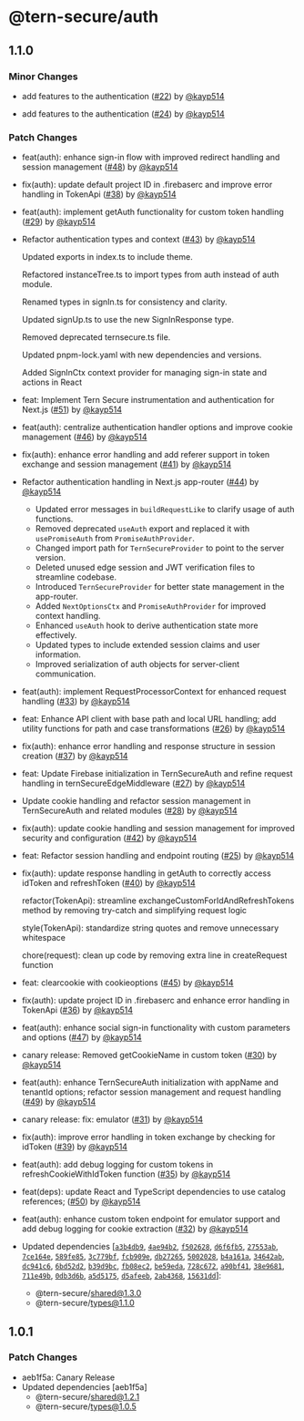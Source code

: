 # @tern-secure/auth

## 1.1.0

### Minor Changes

- add features to the authentication ([#22](https://github.com/TernSecure/auth/pull/22)) by [@kayp514](https://github.com/kayp514)

- add features to the authentication ([#24](https://github.com/TernSecure/auth/pull/24)) by [@kayp514](https://github.com/kayp514)

### Patch Changes

- feat(auth): enhance sign-in flow with improved redirect handling and session management ([#48](https://github.com/TernSecure/auth/pull/48)) by [@kayp514](https://github.com/kayp514)

- fix(auth): update default project ID in .firebaserc and improve error handling in TokenApi ([#38](https://github.com/TernSecure/auth/pull/38)) by [@kayp514](https://github.com/kayp514)

- feat(auth): implement getAuth functionality for custom token handling ([#29](https://github.com/TernSecure/auth/pull/29)) by [@kayp514](https://github.com/kayp514)

- Refactor authentication types and context ([#43](https://github.com/TernSecure/auth/pull/43)) by [@kayp514](https://github.com/kayp514)

  Updated exports in index.ts to include theme.

  Refactored instanceTree.ts to import types from auth instead of auth module.

  Renamed types in signIn.ts for consistency and clarity.

  Updated signUp.ts to use the new SignInResponse type.

  Removed deprecated ternsecure.ts file.

  Updated pnpm-lock.yaml with new dependencies and versions.

  Added SignInCtx context provider for managing sign-in state and actions in React

- feat: Implement Tern Secure instrumentation and authentication for Next.js ([#51](https://github.com/TernSecure/auth/pull/51)) by [@kayp514](https://github.com/kayp514)

- feat(auth): centralize authentication handler options and improve cookie management ([#46](https://github.com/TernSecure/auth/pull/46)) by [@kayp514](https://github.com/kayp514)

- fix(auth): enhance error handling and add referer support in token exchange and session management ([#41](https://github.com/TernSecure/auth/pull/41)) by [@kayp514](https://github.com/kayp514)

- Refactor authentication handling in Next.js app-router ([#44](https://github.com/TernSecure/auth/pull/44)) by [@kayp514](https://github.com/kayp514)
  - Updated error messages in `buildRequestLike` to clarify usage of auth functions.
  - Removed deprecated `useAuth` export and replaced it with `usePromiseAuth` from `PromiseAuthProvider`.
  - Changed import path for `TernSecureProvider` to point to the server version.
  - Deleted unused edge session and JWT verification files to streamline codebase.
  - Introduced `TernSecureProvider` for better state management in the app-router.
  - Added `NextOptionsCtx` and `PromiseAuthProvider` for improved context handling.
  - Enhanced `useAuth` hook to derive authentication state more effectively.
  - Updated types to include extended session claims and user information.
  - Improved serialization of auth objects for server-client communication.

- feat(auth): implement RequestProcessorContext for enhanced request handling ([#33](https://github.com/TernSecure/auth/pull/33)) by [@kayp514](https://github.com/kayp514)

- feat: Enhance API client with base path and local URL handling; add utility functions for path and case transformations ([#26](https://github.com/TernSecure/auth/pull/26)) by [@kayp514](https://github.com/kayp514)

- fix(auth): enhance error handling and response structure in session creation ([#37](https://github.com/TernSecure/auth/pull/37)) by [@kayp514](https://github.com/kayp514)

- feat: Update Firebase initialization in TernSecureAuth and refine request handling in ternSecureEdgeMiddleware ([#27](https://github.com/TernSecure/auth/pull/27)) by [@kayp514](https://github.com/kayp514)

- Update cookie handling and refactor session management in TernSecureAuth and related modules ([#28](https://github.com/TernSecure/auth/pull/28)) by [@kayp514](https://github.com/kayp514)

- fix(auth): update cookie handling and session management for improved security and configuration ([#42](https://github.com/TernSecure/auth/pull/42)) by [@kayp514](https://github.com/kayp514)

- feat: Refactor session handling and endpoint routing ([#25](https://github.com/TernSecure/auth/pull/25)) by [@kayp514](https://github.com/kayp514)

- fix(auth): update response handling in getAuth to correctly access idToken and refreshToken ([#40](https://github.com/TernSecure/auth/pull/40)) by [@kayp514](https://github.com/kayp514)

  refactor(TokenApi): streamline exchangeCustomForIdAndRefreshTokens method by removing try-catch and simplifying request logic

  style(TokenApi): standardize string quotes and remove unnecessary whitespace

  chore(request): clean up code by removing extra line in createRequest function

- feat: clearcookie with cookieoptions ([#45](https://github.com/TernSecure/auth/pull/45)) by [@kayp514](https://github.com/kayp514)

- fix(auth): update project ID in .firebaserc and enhance error handling in TokenApi ([#36](https://github.com/TernSecure/auth/pull/36)) by [@kayp514](https://github.com/kayp514)

- feat(auth): enhance social sign-in functionality with custom parameters and options ([#47](https://github.com/TernSecure/auth/pull/47)) by [@kayp514](https://github.com/kayp514)

- canary release: Removed getCookieName in custom token ([#30](https://github.com/TernSecure/auth/pull/30)) by [@kayp514](https://github.com/kayp514)

- feat(auth): enhance TernSecureAuth initialization with appName and tenantId options; refactor session management and request handling ([#49](https://github.com/TernSecure/auth/pull/49)) by [@kayp514](https://github.com/kayp514)

- canary release: fix: emulator ([#31](https://github.com/TernSecure/auth/pull/31)) by [@kayp514](https://github.com/kayp514)

- fix(auth): improve error handling in token exchange by checking for idToken ([#39](https://github.com/TernSecure/auth/pull/39)) by [@kayp514](https://github.com/kayp514)

- feat(auth): add debug logging for custom tokens in refreshCookieWithIdToken function ([#35](https://github.com/TernSecure/auth/pull/35)) by [@kayp514](https://github.com/kayp514)

- feat(deps): update React and TypeScript dependencies to use catalog references; ([#50](https://github.com/TernSecure/auth/pull/50)) by [@kayp514](https://github.com/kayp514)

- feat(auth): enhance custom token endpoint for emulator support and add debug logging for cookie extraction ([#32](https://github.com/TernSecure/auth/pull/32)) by [@kayp514](https://github.com/kayp514)

- Updated dependencies [[`a3b4db9`](https://github.com/TernSecure/auth/commit/a3b4db954aa667904d33f2a78538d3e5a713f6ac), [`4ae94b2`](https://github.com/TernSecure/auth/commit/4ae94b2a8572e7c747b5be5af409c96d29389a7f), [`f502628`](https://github.com/TernSecure/auth/commit/f5026288569cbebe85fcc4b33fc627c51ba51a63), [`d6f6fb5`](https://github.com/TernSecure/auth/commit/d6f6fb50b3d6039f48ca422ffac321c7849c8f90), [`27553ab`](https://github.com/TernSecure/auth/commit/27553abbe3574f4a4f3c71ccb32058eb51848487), [`7ce164e`](https://github.com/TernSecure/auth/commit/7ce164e83be56216dd7bf301f371d205f5a03bb1), [`589fe85`](https://github.com/TernSecure/auth/commit/589fe8500c45c1d5c451fe6558bdd3b86f3684df), [`3c779bf`](https://github.com/TernSecure/auth/commit/3c779bfdcc5872e4dddbd71a19363e699e6b6b97), [`fcb909e`](https://github.com/TernSecure/auth/commit/fcb909e9b5b8aba514b59f194886e6dd2d80087e), [`db27265`](https://github.com/TernSecure/auth/commit/db27265152844583de0f89c5b7af075ea9780061), [`5002028`](https://github.com/TernSecure/auth/commit/5002028a57ab959022e8d1e5951b21319bdb3815), [`b4a161a`](https://github.com/TernSecure/auth/commit/b4a161a0f59f3cbf7b57a2b75dcf776e5d46fe82), [`34642ab`](https://github.com/TernSecure/auth/commit/34642abf1dcd5ce485b42343be4bc8182bfad360), [`dc941c6`](https://github.com/TernSecure/auth/commit/dc941c6f254e9d198d2956696bdec85bf2a6ab88), [`6bd52d2`](https://github.com/TernSecure/auth/commit/6bd52d270f845de9b9ce8212c72bde979c00a1c4), [`b39d9bc`](https://github.com/TernSecure/auth/commit/b39d9bc38db6896a8f33c8a641d22d95ff9771ff), [`fb08ec2`](https://github.com/TernSecure/auth/commit/fb08ec210f9a324ab76947cda4bb539c9d482def), [`be59eda`](https://github.com/TernSecure/auth/commit/be59eda4c9696c4ef8719d46bcc61f6799d41c6a), [`728c672`](https://github.com/TernSecure/auth/commit/728c6723e35a75c97f3fcd246283b5c443b31e7c), [`a90bf41`](https://github.com/TernSecure/auth/commit/a90bf410443eaa0f2ad5618123d980942b00f30e), [`38e9681`](https://github.com/TernSecure/auth/commit/38e9681625b4aa51985f29ba8208b5972e0f3343), [`711e49b`](https://github.com/TernSecure/auth/commit/711e49bbcde4e8304f394bca9f37ae61183644f8), [`0db3d6b`](https://github.com/TernSecure/auth/commit/0db3d6b723f575a03504e2a76096964075ce4624), [`a5d5175`](https://github.com/TernSecure/auth/commit/a5d5175cc144ae0f652af5d2b9b41b14bbe6ead1), [`d5afeeb`](https://github.com/TernSecure/auth/commit/d5afeeb9900f4eb7d77b1b6793dbd82b812858f8), [`2ab4368`](https://github.com/TernSecure/auth/commit/2ab43681510205a70348fcbc254ce7cf1a5f60eb), [`15631dd`](https://github.com/TernSecure/auth/commit/15631dddd55c519c500a39778d3ff4dbdfc08e2c)]:
  - @tern-secure/shared@1.3.0
  - @tern-secure/types@1.1.0

## 1.0.1

### Patch Changes

- aeb1f5a: Canary Release
- Updated dependencies [aeb1f5a]
  - @tern-secure/shared@1.2.1
  - @tern-secure/types@1.0.5
